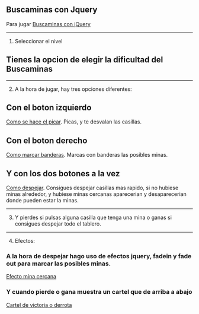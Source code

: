 Buscaminas con Jquery
----

Para jugar [Buscaminas con jQuery](https://javigon258.github.io/Tema%206/jQueryV2Buscaminas/)

**********

1. Seleccionar el nivel

## Tienes la opcion de elegir la dificultad del Buscaminas

**********

2. A la hora de jugar, hay tres opciones diferentes:


## Con el boton izquierdo
[Como se hace el picar](https://github.com/javigon258/javigon258.github.io/blob/master/Tema%206/jQueryV2Buscaminas/js/jQueryTablero.js#L57).  Picas, y te desvalan las casillas.


## Con el boton derecho 

[Como marcar banderas](https://github.com/javigon258/javigon258.github.io/blob/master/Tema%206/jQueryV2Buscaminas/js/jQueryTablero.js#L84). Marcas con banderas las posibles minas.


## Y con los dos botones a la vez

[Como despejar](https://github.com/javigon258/javigon258.github.io/blob/master/Tema%206/jQueryV2Buscaminas/js/jQueryTablero.js#L101).
Consigues despejar casillas mas rapido, si no hubiese minas alrededor, y hubiese minas cercanas aparecerian y desaparecerian donde pueden estar la minas.
**********

3. Y pierdes si pulsas alguna casilla que tenga una mina o ganas si consigues despejar todo el tablero.
----
4. Efectos:
### A la hora de despejar hago uso de efectos jquery, fadein y fade out para marcar las posibles minas.
[Efecto mina cercana](https://github.com/javigon258/javigon258.github.io/blob/master/Tema%206/jQueryV2Buscaminas/js/jQueryTablero.js#L108)

### Y cuando pierde o gana muestra un cartel que de arriba a abajo
[Cartel de victoria o derrota](https://github.com/javigon258/javigon258.github.io/blob/master/Tema%206/jQueryV2Buscaminas/js/jQueryTablero.js#L67)